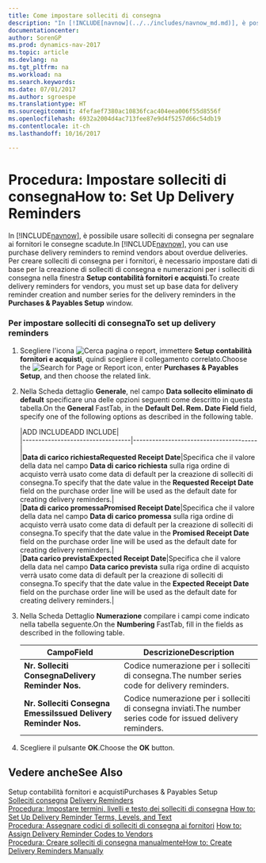 ```yaml
---
title: Come impostare solleciti di consegna
description: "In [!INCLUDE[navnow](../../includes/navnow_md.md)], è possibile usare solleciti di consegna per segnalare ai fornitori le consegne scadute. Per creare solleciti di consegna per i fornitori, è necessario impostare dati di base per la creazione di solleciti di consegna e numerazioni per i solleciti di consegna nella finestra **Setup contabilità fornitori e acquisti**."
documentationcenter: 
author: SorenGP
ms.prod: dynamics-nav-2017
ms.topic: article
ms.devlang: na
ms.tgt_pltfrm: na
ms.workload: na
ms.search.keywords: 
ms.date: 07/01/2017
ms.author: sgroespe
ms.translationtype: HT
ms.sourcegitcommit: 4fefaef7380ac10836fcac404eea006f55d8556f
ms.openlocfilehash: 6932a2004d4ac713fee87e9d4f5257d66c54db19
ms.contentlocale: it-ch
ms.lasthandoff: 10/16/2017

---
```

# <a name="how-to-set-up-delivery-reminders"></a><span data-ttu-id="f3408-104">Procedura: Impostare solleciti di consegna</span><span class="sxs-lookup"><span data-stu-id="f3408-104">How to: Set Up Delivery Reminders</span></span>
<span data-ttu-id="f3408-105">In [!INCLUDE[navnow](../../includes/navnow_md.md)], è possibile usare solleciti di consegna per segnalare ai fornitori le consegne scadute.</span><span class="sxs-lookup"><span data-stu-id="f3408-105">In [!INCLUDE[navnow](../../includes/navnow_md.md)], you can use purchase delivery reminders to remind vendors about overdue deliveries.</span></span> <span data-ttu-id="f3408-106">Per creare solleciti di consegna per i fornitori, è necessario impostare dati di base per la creazione di solleciti di consegna e numerazioni per i solleciti di consegna nella finestra **Setup contabilità fornitori e acquisti**.</span><span class="sxs-lookup"><span data-stu-id="f3408-106">To create delivery reminders for vendors, you must set up base data for delivery reminder creation and number series for the delivery reminders in the **Purchases & Payables Setup** window.</span></span>  
  
### <a name="to-set-up-delivery-reminders"></a><span data-ttu-id="f3408-107">Per impostare solleciti di consegna</span><span class="sxs-lookup"><span data-stu-id="f3408-107">To set up delivery reminders</span></span>  
  
1.  <span data-ttu-id="f3408-108">Scegliere l'icona ![Cerca pagina o report](media/ui-search/search_small.png "icona Cerca pagina o report"), immettere **Setup contabilità fornitori e acquisti**, quindi scegliere il collegamento correlato.</span><span class="sxs-lookup"><span data-stu-id="f3408-108">Choose the ![Search for Page or Report](media/ui-search/search_small.png "Search for Page or Report icon") icon, enter **Purchases & Payables Setup**, and then choose the related link.</span></span>  
  
2.  <span data-ttu-id="f3408-109">Nella Scheda dettaglio **Generale**, nel campo **Data sollecito eliminato di default** specificare una delle opzioni seguenti come descritto in questa tabella.</span><span class="sxs-lookup"><span data-stu-id="f3408-109">On the **General** FastTab, in the **Default Del. Rem. Date Field** field, specify one of the following options as described in the following table.</span></span>  
  
    |<span data-ttu-id="f3408-110">ADD INCLUDE<!--[!INCLUDE[bp_tableoption](../../includes/bp_tabledescription_md.md)]--></span><span class="sxs-lookup"><span data-stu-id="f3408-110">ADD INCLUDE<!--[!INCLUDE[bp_tableoption](../../includes/bp_tabledescription_md.md)]--></span></span>|  
    |----------------------------------|---------------------------------------|  
    |<span data-ttu-id="f3408-111">**Data di carico richiesta**</span><span class="sxs-lookup"><span data-stu-id="f3408-111">**Requested Receipt Date**</span></span>|<span data-ttu-id="f3408-112">Specifica che il valore della data nel campo **Data di carico richiesta** sulla riga ordine di acquisto verrà usato come data di default per la creazione di solleciti di consegna.</span><span class="sxs-lookup"><span data-stu-id="f3408-112">To specify that the date value in the **Requested Receipt Date** field on the purchase order line will be used as the default date for creating delivery reminders.</span></span>|  
    |<span data-ttu-id="f3408-113">**Data di carico promessa**</span><span class="sxs-lookup"><span data-stu-id="f3408-113">**Promised Receipt Date**</span></span>|<span data-ttu-id="f3408-114">Specifica che il valore della data nel campo **Data di carico promessa** sulla riga ordine di acquisto verrà usato come data di default per la creazione di solleciti di consegna.</span><span class="sxs-lookup"><span data-stu-id="f3408-114">To specify that the date value in the **Promised Receipt Date** field on the purchase order line will be used as the default date for creating delivery reminders.</span></span>|  
    |<span data-ttu-id="f3408-115">**Data carico prevista**</span><span class="sxs-lookup"><span data-stu-id="f3408-115">**Expected Receipt Date**</span></span>|<span data-ttu-id="f3408-116">Specifica che il valore della data nel campo **Data carico prevista** sulla riga ordine di acquisto verrà usato come data di default per la creazione di solleciti di consegna.</span><span class="sxs-lookup"><span data-stu-id="f3408-116">To specify that the date value in the **Expected Receipt Date** field on the purchase order line will be used as the default date for creating delivery reminders.</span></span>|  
  
3.  <span data-ttu-id="f3408-117">Nella Scheda Dettaglio **Numerazione** compilare i campi come indicato nella tabella seguente.</span><span class="sxs-lookup"><span data-stu-id="f3408-117">On the **Numbering** FastTab, fill in the fields as described in the following table.</span></span>  
  
    |<span data-ttu-id="f3408-118">Campo</span><span class="sxs-lookup"><span data-stu-id="f3408-118">Field</span></span>|<span data-ttu-id="f3408-119">Descrizione</span><span class="sxs-lookup"><span data-stu-id="f3408-119">Description</span></span>|  
    |---------------------------------|---------------------------------------|  
    |<span data-ttu-id="f3408-120">**Nr. Solleciti Consegna**</span><span class="sxs-lookup"><span data-stu-id="f3408-120">**Delivery Reminder Nos.**</span></span>|<span data-ttu-id="f3408-121">Codice numerazione per i solleciti di consegna.</span><span class="sxs-lookup"><span data-stu-id="f3408-121">The number series code for delivery reminders.</span></span>|  
    |<span data-ttu-id="f3408-122">**Nr. Solleciti Consegna Emessi**</span><span class="sxs-lookup"><span data-stu-id="f3408-122">**Issued Delivery Reminder Nos.**</span></span>|<span data-ttu-id="f3408-123">Codice numerazione per i solleciti di consegna inviati.</span><span class="sxs-lookup"><span data-stu-id="f3408-123">The number series code for issued delivery reminders.</span></span>|  
  
4.  <span data-ttu-id="f3408-124">Scegliere il pulsante **OK**.</span><span class="sxs-lookup"><span data-stu-id="f3408-124">Choose the **OK** button.</span></span>  
  
## <a name="see-also"></a><span data-ttu-id="f3408-125">Vedere anche</span><span class="sxs-lookup"><span data-stu-id="f3408-125">See Also</span></span>  
 <span data-ttu-id="f3408-126">Setup contabilità fornitori e acquisti</span><span class="sxs-lookup"><span data-stu-id="f3408-126">Purchases & Payables Setup</span></span>   
 <span data-ttu-id="f3408-127">[Solleciti consegna](delivery-reminders.md) </span><span class="sxs-lookup"><span data-stu-id="f3408-127">[Delivery Reminders](delivery-reminders.md) </span></span>  
 <span data-ttu-id="f3408-128">[Procedura: Impostare termini, livelli e testo dei solleciti di consegna](how-to-set-up-delivery-reminder-terms-levels-and-text.md) </span><span class="sxs-lookup"><span data-stu-id="f3408-128">[How to: Set Up Delivery Reminder Terms, Levels, and Text](how-to-set-up-delivery-reminder-terms-levels-and-text.md) </span></span>  
 <span data-ttu-id="f3408-129">[Procedura: Assegnare codici di solleciti di consegna ai fornitori](how-to-assign-delivery-reminder-codes-to-vendors.md) </span><span class="sxs-lookup"><span data-stu-id="f3408-129">[How to: Assign Delivery Reminder Codes to Vendors](how-to-assign-delivery-reminder-codes-to-vendors.md) </span></span>  
 [<span data-ttu-id="f3408-130">Procedura: Creare solleciti di consegna manualmente</span><span class="sxs-lookup"><span data-stu-id="f3408-130">How to: Create Delivery Reminders Manually</span></span>](how-to-create-delivery-reminders-manually.md)
